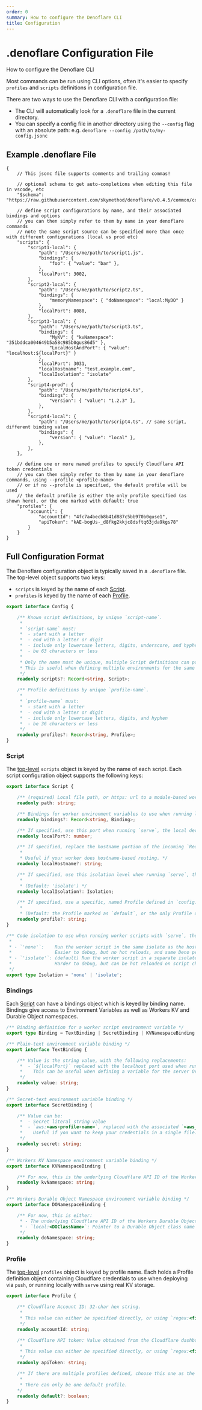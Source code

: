 ```yaml
---
order: 0
summary: How to configure the Denoflare CLI
title: Configuration
---
```


# .denoflare Configuration File

How to configure the Denoflare CLI

Most commands can be run using CLI options, often it's easier to specify `profiles` and `scripts` definitions in configuration file.

There are two ways to use the Denoflare CLI with a configuration file:

- The CLI will automatically look for a `.denoflare` file in the current directory.
- You can specify a config file in another directory using the `--config` flag with an absolute path: e.g. `denoflare --config /path/to/my-config.jsonc`

## Example .denoflare File

```jsonc
{
    // This jsonc file supports comments and trailing commas!

    // optional schema to get auto-completions when editing this file in vscode, etc
    "$schema": "https://raw.githubusercontent.com/skymethod/denoflare/v0.4.5/common/config.schema.json",

    // define script configurations by name, and their associated bindings and options
    // you can then simply refer to them by name in your denoflare commands
    // note the same script source can be specified more than once with different configurations (local vs prod etc)
    "scripts": {
        "script1-local": {
            "path": "/Users/me/path/to/script1.js",
            "bindings": {
                "foo": { "value": "bar" },
            },
            "localPort": 3002,
        },
        "script2-local": {
            "path": "/Users/me/path/to/script2.ts",
            "bindings": {
                "memoryNamespace": { "doNamespace": "local:MyDO" }
            },
            "localPort": 8080,
        },
        "script3-local": {
            "path": "/Users/me/path/to/script3.ts",
            "bindings": {
                "MyKV": { "kvNamespace": "351bddca004649b5a58c985b0gus86d5" },
                "LocalHostAndPort": { "value": "localhost:${localPort}" }
            },
            "localPort": 3031,
            "localHostname": "test.example.com",
            "localIsolation": "isolate"
        },
        "script4-prod": {
            "path": "/Users/me/path/to/script4.ts",
            "bindings": {
                "version": { "value": "1.2.3" },
            },
        },
        "script4-local": {
            "path": "/Users/me/path/to/script4.ts", // same script, different binding value
            "bindings": {
                "version": { "value": "local" },
            },
        },
    },

    // define one or more named profiles to specify Cloudflare API token credentials
    // you can then simply refer to them by name in your denoflare commands, using --profile <profile-name>
    // or if no --profile is specified, the default profile will be used
    // the default profile is either the only profile specified (as shown here), or the one marked with default: true
    "profiles": {
        "account1": {
            "accountId": "4fc7a4becb8b41d887c5bb970b0guse1",
            "apiToken": "kAE-bogUs-_d8fkg2kkjc8dsftq63jda9kgs78"
        }
    }
}
```

## Full Configuration Format

The Denoflare configuration object is typically saved in a `.denoflare` file.
The top-level object supports two keys:

- `scripts` is keyed by the name of each [Script](#script).
- `profiles` is keyed by the name of each [Profile](#profile).

```ts
export interface Config {

    /** Known script definitions, by unique `script-name`.
     *
     * `script-name` must:
     *  - start with a letter
     *  - end with a letter or digit
     *  - include only lowercase letters, digits, underscore, and hyphen
     *  - be 63 characters or less
     *
     * Only the name must be unique, multiple Script definitions can point to the same worker `path` but different Bindings.
     * This is useful when defining multiple environments for the same script, named `worker-local`, `worker-dev`, `worker-prod`, etc.
     */
    readonly scripts?: Record<string, Script>;

    /** Profile definitions by unique `profile-name`.
     *
     * `profile-name` must:
     *  - start with a letter
     *  - end with a letter or digit
     *  - include only lowercase letters, digits, and hyphen
     *  - be 36 characters or less
     */
    readonly profiles?: Record<string, Profile>;
}
```

### Script

The [top-level](#full-configuration-format) `scripts` object is keyed by the name of each script. Each script configuration object supports
the following keys:

```ts
export interface Script {

    /** (required) Local file path, or https: url to a module-based worker entry point .ts, or a non-module-based worker bundled .js */
    readonly path: string;

    /** Bindings for worker environment variables to use when running locally, or deploying to Cloudflare */
    readonly bindings?: Record<string, Binding>;

    /** If specified, use this port when running `serve`, the local dev server. */
    readonly localPort?: number;

    /** If specified, replace the hostname portion of the incoming `Request.url` at runtime to use this hostname instead of `localhost`.
     *
     * Useful if your worker does hostname-based routing. */
    readonly localHostname?: string;

    /** If specified, use this isolation level when running `serve`, the local dev server.
     *
     * (Default: 'isolate') */
    readonly localIsolation?: Isolation;

    /** If specified, use a specific, named Profile defined in `config.profiles`.
     *
     * (Default: the Profile marked as `default`, or the only Profile defined) */
    readonly profile?: string;
}

/** Code isolation to use when running worker scripts with `serve`, the local dev server.
 *
 * - `'none'`:    Run the worker script in the same isolate as the host.
 *                Easier to debug, but no hot reloads, and same Deno permissions as the host.
 * - `'isolate'`: (default) Run the worker script in a separate isolate (webworker) with no Deno permissions.
 *                Harder to debug, but can be hot reloaded on script changes, and safer.
 */
export type Isolation = 'none' | 'isolate';
```

### Bindings

Each [Script](#script) can have a bindings object which is keyed by binding name. Bindings give access to Environment
Variables as well as Workers KV and Durable Object namespaces.

```ts
/** Binding definition for a worker script environment variable */
export type Binding = TextBinding | SecretBinding | KVNamespaceBinding | DONamespaceBinding;

/** Plain-text environment variable binding */
export interface TextBinding {

    /** Value is the string value, with the following replacements:
     *  - `${localPort}` replaced with the localhost port used when running `serve`, the local dev server.
     *    This can be useful when defining a variable for the server Origin, for example.
     */
    readonly value: string;
}

/** Secret-text environment variable binding */
export interface SecretBinding {

    /** Value can be:
     *  - Secret literal string value
     *  - `aws:<aws-profile-name>`, replaced with the associated `<aws_access_key_id>:<aws_secret_access_key>` from `~/.aws/credentials`.
     *    Useful if you want to keep your credentials in a single file.
     */
    readonly secret: string;
}

/** Workers KV Namespace environment variable binding */
export interface KVNamespaceBinding {

    /** For now, this is the underlying Cloudflare API ID of the Workers KV Namespace. */
    readonly kvNamespace: string;
}

/** Workers Durable Object Namespace environment variable binding */
export interface DONamespaceBinding {

    /** For now, this is either:
     * - The underlying Cloudflare API ID of the Workers Durable Object Namespace
     * - `local:<DOClassName>`: Pointer to a Durable Object class name defined in the same worker script. e.g. `local:MyCounterDO`
     */
    readonly doNamespace: string;
}
```

### Profile

The [top-level](#full-configuration-format) `profiles` object is keyed by profile name. Each holds a Profile definition object containing
Cloudflare credentials to use when deploying via `push`, or running locally with `serve` using real KV storage.

```ts
export interface Profile {

    /** Cloudflare Account ID: 32-char hex string.
     *
     * This value can either be specified directly, or using `regex:<file-path>:<pattern-with-capturing-group>` to grab the value from another file.
     */
    readonly accountId: string;

    /** Cloudflare API token: Value obtained from the Cloudflare dashboard (My Profile -> [API Tokens](https://dash.cloudflare.com/profile/api-tokens)) when creating the token under this account.
     *
     * This value can either be specified directly, or using `regex:<file-path>:<pattern-with-capturing-group>` to grab the value from another file.
     */
    readonly apiToken: string;

    /** If there are multiple profiles defined, choose this one as the default (when no `--profile` is explicitly specified or configured).
     *
     * There can only be one default profile.
    */
    readonly default?: boolean;
}
```
